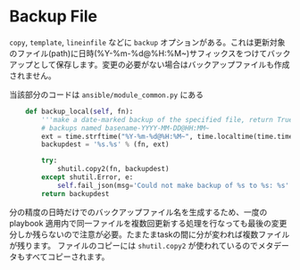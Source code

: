 # Backup File

`copy`, `template`, `lineinfile` などに `backup` オプションがある。これは更新対象のファイル(path)に日時(%Y-%m-%d@%H:%M~)サフィックスをつけてバックアップとして保存します。変更の必要がない場合はバックアップファイルも作成されません。

当該部分のコードは `ansible/module_common.py` にある

```python
    def backup_local(self, fn):
        '''make a date-marked backup of the specified file, return True or False on success or failure'''
        # backups named basename-YYYY-MM-DD@HH:MM~
        ext = time.strftime("%Y-%m-%d@%H:%M~", time.localtime(time.time()))
        backupdest = '%s.%s' % (fn, ext)

        try:
            shutil.copy2(fn, backupdest)
        except shutil.Error, e:
            self.fail_json(msg='Could not make backup of %s to %s: %s' % (fn, backupdest, e))
        return backupdest
```

分の精度の日時だけでのバックアップファイル名を生成するため、一度の playbook 適用内で同一ファイルを複数回更新する処理を行なっても最後の変更分しか残らないので注意が必要。たまたまtaskの間に分が変われば複数ファイルが残ります。 ファイルのコピーには `shutil.copy2` が使われているのでメタデータもすべてコピーされます。
